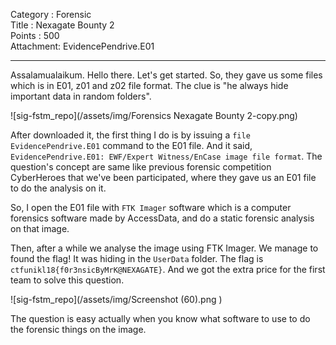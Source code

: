Category : Forensic<br>
Title : Nexagate Bounty 2<br>
Points : 500<br>
Attachment: EvidencePendrive.E01<br>

---

Assalamualaikum. Hello there. Let's get started. So, they gave us some files which is in E01, z01 and z02 file format. The clue is "he always hide important data in random folders".

![sig-fstm_repo](/assets/img/Forensics Nexagate Bounty 2-copy.png)

After downloaded it, the first thing I do is by issuing a `file EvidencePendrive.E01` command to the E01 file. And it said, `EvidencePendrive.E01: EWF/Expert Witness/EnCase image file format`. The question's concept are same like previous forensic competition CyberHeroes that we've been participated, where they gave us an E01 file to do the analysis on it.

So, I open the E01 file with `FTK Imager` software which is a computer forensics software made by AccessData, and do a static forensic analysis on that image.

Then, after a while we analyse the image using FTK Imager. We manage to found the flag! It was hiding in the `UserData` folder. The flag is `ctfunikl18{f0r3nsicByMrK@NEXAGATE}`. And we got the extra price for the first team to solve this question.

![sig-fstm_repo](/assets/img/Screenshot (60).png )

The question is easy actually when you know what software to use to do the forensic things on the image.


